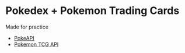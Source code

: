 # Pokedex + Pokemon Trading Cards

Made for practice

- [PokeAPI](https://pokeapi.co/)
- [Pokemon TCG API](https://pokemontcg.io/)

